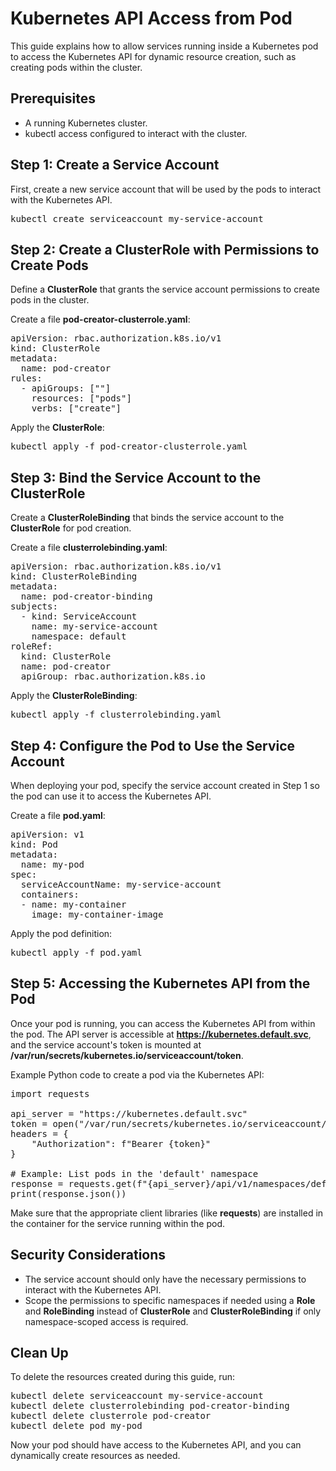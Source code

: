 
# Kubernetes API Access from Pod

This guide explains how to allow services running inside a Kubernetes pod to access the Kubernetes API for dynamic resource creation, such as creating pods within the cluster.

## Prerequisites
- A running Kubernetes cluster.
- kubectl access configured to interact with the cluster.

## Step 1: Create a Service Account

First, create a new service account that will be used by the pods to interact with the Kubernetes API.

<pre>kubectl create serviceaccount my-service-account</pre>

## Step 2: Create a ClusterRole with Permissions to Create Pods

Define a **ClusterRole** that grants the service account permissions to create pods in the cluster.

Create a file **pod-creator-clusterrole.yaml**:

<pre>
apiVersion: rbac.authorization.k8s.io/v1
kind: ClusterRole
metadata:
  name: pod-creator
rules:
  - apiGroups: [""]
    resources: ["pods"]
    verbs: ["create"]
</pre>

Apply the **ClusterRole**:

<pre>
kubectl apply -f pod-creator-clusterrole.yaml
</pre>

## Step 3: Bind the Service Account to the ClusterRole

Create a **ClusterRoleBinding** that binds the service account to the **ClusterRole** for pod creation.

Create a file **clusterrolebinding.yaml**:

<pre>
apiVersion: rbac.authorization.k8s.io/v1
kind: ClusterRoleBinding
metadata:
  name: pod-creator-binding
subjects:
  - kind: ServiceAccount
    name: my-service-account
    namespace: default
roleRef:
  kind: ClusterRole
  name: pod-creator
  apiGroup: rbac.authorization.k8s.io
</pre>

Apply the **ClusterRoleBinding**:

<pre>
kubectl apply -f clusterrolebinding.yaml
</pre>

## Step 4: Configure the Pod to Use the Service Account

When deploying your pod, specify the service account created in Step 1 so the pod can use it to access the Kubernetes API.

Create a file **pod.yaml**:

<pre>
apiVersion: v1
kind: Pod
metadata:
  name: my-pod
spec:
  serviceAccountName: my-service-account
  containers:
  - name: my-container
    image: my-container-image
</pre>

Apply the pod definition:

<pre>
kubectl apply -f pod.yaml
</pre>

## Step 5: Accessing the Kubernetes API from the Pod

Once your pod is running, you can access the Kubernetes API from within the pod. The API server is accessible at **https://kubernetes.default.svc**, and the service account's token is mounted at **/var/run/secrets/kubernetes.io/serviceaccount/token**.

Example Python code to create a pod via the Kubernetes API:

<pre>
import requests

api_server = "https://kubernetes.default.svc"
token = open("/var/run/secrets/kubernetes.io/serviceaccount/token").read()
headers = {
    "Authorization": f"Bearer {token}"
}

# Example: List pods in the 'default' namespace
response = requests.get(f"{api_server}/api/v1/namespaces/default/pods", headers=headers, verify='/var/run/secrets/kubernetes.io/serviceaccount/ca.crt')
print(response.json())
</pre>

Make sure that the appropriate client libraries (like **requests**) are installed in the container for the service running within the pod.

## Security Considerations

- The service account should only have the necessary permissions to interact with the Kubernetes API.
- Scope the permissions to specific namespaces if needed using a **Role** and **RoleBinding** instead of **ClusterRole** and **ClusterRoleBinding** if only namespace-scoped access is required.

## Clean Up

To delete the resources created during this guide, run:

<pre>
kubectl delete serviceaccount my-service-account
kubectl delete clusterrolebinding pod-creator-binding
kubectl delete clusterrole pod-creator
kubectl delete pod my-pod
</pre>

Now your pod should have access to the Kubernetes API, and you can dynamically create resources as needed.

